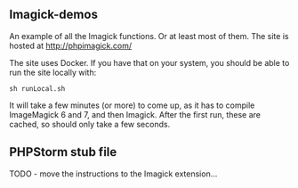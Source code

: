 
## Imagick-demos

An example of all the Imagick functions. Or at least most of them. The site is hosted at http://phpimagick.com/

The site uses Docker. If you have that on your system, you should be able to run the site locally with:

```
sh runLocal.sh
```

It will take a few minutes (or more) to come up, as it has to compile ImageMagick 6 and 7, and then Imagick. After the first run, these are cached, so should only take a few seconds.

## PHPStorm stub file

TODO - move the instructions to the Imagick extension...
